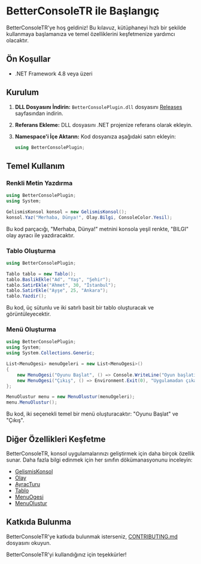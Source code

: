 # BetterConsoleTR ile Başlangıç

BetterConsoleTR'ye hoş geldiniz! Bu kılavuz, kütüphaneyi hızlı bir şekilde kullanmaya başlamanıza ve temel özelliklerini keşfetmenize yardımcı olacaktır.

## Ön Koşullar

*   .NET Framework 4.8 veya üzeri

## Kurulum

1.  **DLL Dosyasını İndirin:** `BetterConsolePlugin.dll` dosyasını [Releases](LINK_TO_RELEASES) sayfasından indirin.
2.  **Referans Ekleme:** DLL dosyasını .NET projenize referans olarak ekleyin.
3.  **Namespace'i İçe Aktarın:** Kod dosyanıza aşağıdaki satırı ekleyin:

    ```csharp
    using BetterConsolePlugin;
    ```

## Temel Kullanım

### Renkli Metin Yazdırma

```csharp
using BetterConsolePlugin;
using System;

GelismisKonsol konsol = new GelismisKonsol();
konsol.Yaz("Merhaba, Dünya!", Olay.Bilgi, ConsoleColor.Yesil);
```

Bu kod parçacığı, "Merhaba, Dünya!" metnini konsola yeşil renkte, "BILGI" olay ayracı ile yazdıracaktır.

### Tablo Oluşturma

```csharp
using BetterConsolePlugin;

Tablo tablo = new Tablo();
tablo.BaslikEkle("Ad", "Yaş", "Şehir");
tablo.SatirEkle("Ahmet", 30, "İstanbul");
tablo.SatirEkle("Ayşe", 25, "Ankara");
tablo.Yazdir();
```

Bu kod, üç sütunlu ve iki satırlı basit bir tablo oluşturacak ve görüntüleyecektir.

### Menü Oluşturma

```csharp
using BetterConsolePlugin;
using System;
using System.Collections.Generic;

List<MenuOgesi> menuOgeleri = new List<MenuOgesi>()
{
    new MenuOgesi("Oyunu Başlat", () => Console.WriteLine("Oyun başlatılıyor..."), "Yeni bir oyun başlatır"),
    new MenuOgesi("Çıkış", () => Environment.Exit(0), "Uygulamadan çıkar")
};

MenuOlustur menu = new MenuOlustur(menuOgeleri);
menu.MenuOlustur();
```

Bu kod, iki seçenekli temel bir menü oluşturacaktır: "Oyunu Başlat" ve "Çıkış".

## Diğer Özellikleri Keşfetme

BetterConsoleTR, konsol uygulamalarınızı geliştirmek için daha birçok özellik sunar. Daha fazla bilgi edinmek için her sınıfın dökümanasyonunu inceleyin:

*   [GelismisKonsol](https://github.com/Akashe0106/BetterConsolePlugin/blob/main/DOCUMENTS/BetterConsoleTR/v1.0.0/Klavuz/GelismisKonsol.md)
*   [Olay](https://github.com/Akashe0106/BetterConsolePlugin/blob/main/DOCUMENTS/BetterConsoleTR/v1.0.0/Klavuz/Olay.md)
*   [AyracTuru](https://github.com/Akashe0106/BetterConsolePlugin/blob/main/DOCUMENTS/BetterConsoleTR/v1.0.0/Klavuz/AyracTuru.md)
*   [Tablo](https://github.com/Akashe0106/BetterConsolePlugin/blob/main/DOCUMENTS/BetterConsoleTR/v1.0.0/Klavuz/Tablo.md)
*   [MenuOgesi](https://github.com/Akashe0106/BetterConsolePlugin/blob/main/DOCUMENTS/BetterConsoleTR/v1.0.0/Klavuz/MenuOgesi.md)
*   [MenuOlustur](https://github.com/Akashe0106/BetterConsolePlugin/blob/main/DOCUMENTS/BetterConsoleTR/v1.0.0/Klavuz/MenuOlustur.md)

## Katkıda Bulunma

BetterConsoleTR'ye katkıda bulunmak isterseniz, [CONTRIBUTING.md](LINK_TO_CONTRIBUTING_DOC) dosyasını okuyun.

BetterConsoleTR'yi kullandığınız için teşekkürler!
